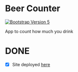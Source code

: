# Beer Counter

[![Bootstrap Version 5](https://img.shields.io/badge/Bootstrap-5.0-blueviolet?style=flat-square&logo=bootstrap)](https://getbootstrap.com/docs/versions/)

App to count how much you drink

# DONE

- [x] Site deployed <a href="http://beercounter.surge.sh" target="blank">here</a>
